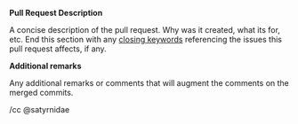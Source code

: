 **Pull Request Description**

A concise description of the pull request.  Why was it created, what its for, etc. End this section with any [closing keywords](https://docs.github.com/en/github/managing-your-work-on-github/linking-a-pull-request-to-an-issue#linking-a-pull-request-to-an-issue-using-a-keyword) referencing the issues this pull request affects, if any.


**Additional remarks**

Any additional remarks or comments that will augment the comments on the merged commits.

/cc @satyrnidae
